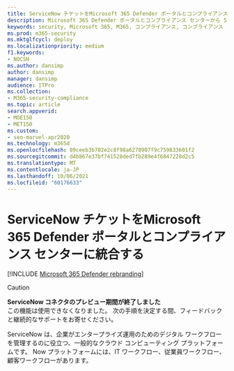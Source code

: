 ```yaml
---
title: ServiceNow チケットをMicrosoft 365 Defender ポータルとコンプライアンス センターに統合する
description: Microsoft 365 Defender ポータルとコンプライアンス センターから ServiceNow でチケットを作成して追跡する方法について説明します。
keywords: security, Microsoft 365, M365, コンプライアンス, コンプライアンス センター, セキュリティ センター, ServiceNow, チケット, タスク, SNOW, 接続
ms.prod: m365-security
ms.mktglfcycl: deploy
ms.localizationpriority: medium
f1.keywords:
- NOCSH
ms.author: dansimp
author: dansimp
manager: dansimp
audience: ITPro
ms.collection:
- M365-security-compliance
ms.topic: article
search.appverid:
- MOE150
- MET150
ms.custom:
- seo-marvel-apr2020
ms.technology: m365d
ms.openlocfilehash: 89ceeb3b702e2c8f98a6270907f9c759833601f2
ms.sourcegitcommit: d4b867e37bf741528ded7fb289e4f6847228d2c5
ms.translationtype: MT
ms.contentlocale: ja-JP
ms.lasthandoff: 10/06/2021
ms.locfileid: "60176633"
---
```

# <a name="integrate-servicenow-tickets-into-the-microsoft-365-defender-portal-and-compliance-center"></a>ServiceNow チケットをMicrosoft 365 Defender ポータルとコンプライアンス センターに統合する

[!INCLUDE [Microsoft 365 Defender rebranding](../includes/microsoft-defender.md)]

>[!CAUTION]
>**ServiceNow コネクタのプレビュー期間が終了しました**<br>
>この機能は使用できなくなりました。 次の手順を決定する間、フィードバックと継続的なサポートをお寄せください。

ServiceNow は、企業がエンタープライズ運用のためのデジタル ワークフローを管理するのに役立つ、一般的なクラウド コンピューティング プラットフォームです。 Now プラットフォームには、IT ワークフロー、従業員ワークフロー、顧客ワークフローがあります。
